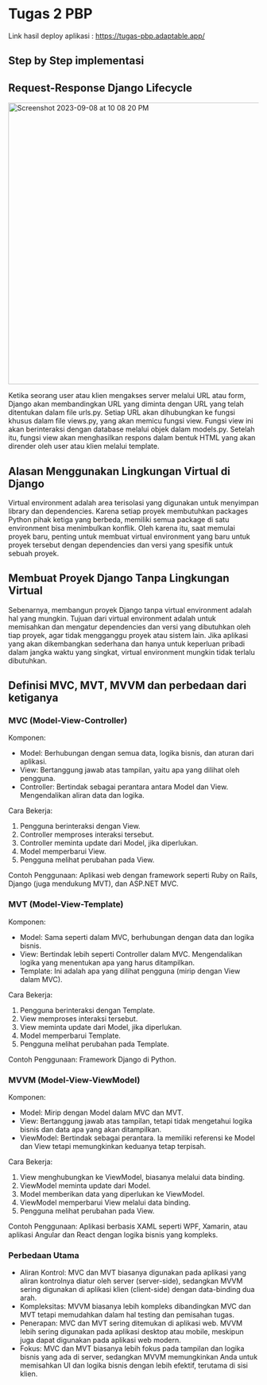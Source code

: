 # Tugas 2 PBP

Link hasil deploy aplikasi : https://tugas-pbp.adaptable.app/

## Step by Step implementasi

## Request-Response Django Lifecycle

<img width="567" alt="Screenshot 2023-09-08 at 10 08 20 PM" src="https://github.com/michelleangelicas/TugasPBP/assets/124910033/9225c6db-cccd-4eaa-880d-067c1921ed76">

Ketika seorang user atau klien mengakses server melalui URL atau form, Django akan membandingkan URL yang diminta dengan URL yang telah ditentukan dalam file urls.py. 
Setiap URL akan dihubungkan ke fungsi khusus dalam file views.py, yang akan memicu fungsi view. 
Fungsi view ini akan berinteraksi dengan database melalui objek dalam models.py. 
Setelah itu, fungsi view akan menghasilkan respons dalam bentuk HTML yang akan dirender oleh user atau klien melalui template.


## Alasan Menggunakan Lingkungan Virtual di Django

Virtual environment adalah area terisolasi yang digunakan untuk menyimpan library dan dependencies. Karena setiap proyek membutuhkan packages Python pihak ketiga yang berbeda, memiliki semua package di satu environment bisa menimbulkan konflik. Oleh karena itu, saat memulai proyek baru, penting untuk membuat virtual environment yang baru untuk proyek tersebut dengan dependencies dan versi yang spesifik untuk sebuah proyek.


## Membuat Proyek Django Tanpa Lingkungan Virtual

Sebenarnya, membangun proyek Django tanpa virtual environment adalah hal yang mungkin. Tujuan dari virtual environment adalah untuk memisahkan dan mengatur dependencies dan versi yang dibutuhkan oleh tiap proyek, agar tidak mengganggu proyek atau sistem lain. Jika aplikasi yang akan dikembangkan sederhana dan hanya untuk keperluan pribadi dalam jangka waktu yang singkat, virtual environment mungkin tidak terlalu dibutuhkan.


## Definisi MVC, MVT, MVVM dan perbedaan dari ketiganya

### MVC (Model-View-Controller)

Komponen:
* Model: Berhubungan dengan semua data, logika bisnis, dan aturan dari aplikasi.
* View: Bertanggung jawab atas tampilan, yaitu apa yang dilihat oleh pengguna.
* Controller: Bertindak sebagai perantara antara Model dan View. Mengendalikan aliran data dan logika.

Cara Bekerja:
1. Pengguna berinteraksi dengan View.
2. Controller memproses interaksi tersebut.
3. Controller meminta update dari Model, jika diperlukan.
4. Model memperbarui View.
5. Pengguna melihat perubahan pada View.

Contoh Penggunaan:
Aplikasi web dengan framework seperti Ruby on Rails, Django (juga mendukung MVT), dan ASP.NET MVC.


### MVT (Model-View-Template)

Komponen:
* Model: Sama seperti dalam MVC, berhubungan dengan data dan logika bisnis.
* View: Bertindak lebih seperti Controller dalam MVC. Mengendalikan logika yang menentukan apa yang harus ditampilkan.
* Template: Ini adalah apa yang dilihat pengguna (mirip dengan View dalam MVC).

Cara Bekerja:
1. Pengguna berinteraksi dengan Template.
2. View memproses interaksi tersebut.
3. View meminta update dari Model, jika diperlukan.
4. Model memperbarui Template.
5. Pengguna melihat perubahan pada Template.

Contoh Penggunaan:
Framework Django di Python.


### MVVM (Model-View-ViewModel)

Komponen:
* Model: Mirip dengan Model dalam MVC dan MVT.
* View: Bertanggung jawab atas tampilan, tetapi tidak mengetahui logika bisnis dan data apa yang akan ditampilkan.
* ViewModel: Bertindak sebagai perantara. Ia memiliki referensi ke Model dan View tetapi memungkinkan keduanya tetap terpisah.

Cara Bekerja:
1. View menghubungkan ke ViewModel, biasanya melalui data binding.
2. ViewModel meminta update dari Model.
3. Model memberikan data yang diperlukan ke ViewModel.
4. ViewModel memperbarui View melalui data binding.
5. Pengguna melihat perubahan pada View.

Contoh Penggunaan:
Aplikasi berbasis XAML seperti WPF, Xamarin, atau aplikasi Angular dan React dengan logika bisnis yang kompleks.


### Perbedaan Utama
* Aliran Kontrol: MVC dan MVT biasanya digunakan pada aplikasi yang aliran kontrolnya diatur oleh server (server-side), sedangkan MVVM sering digunakan di aplikasi klien (client-side) dengan data-binding dua arah.
* Kompleksitas: MVVM biasanya lebih kompleks dibandingkan MVC dan MVT tetapi memudahkan dalam hal testing dan pemisahan tugas.
* Penerapan: MVC dan MVT sering ditemukan di aplikasi web. MVVM lebih sering digunakan pada aplikasi desktop atau mobile, meskipun juga dapat digunakan pada aplikasi web modern.
* Fokus: MVC dan MVT biasanya lebih fokus pada tampilan dan logika bisnis yang ada di server, sedangkan MVVM memungkinkan Anda untuk memisahkan UI dan logika bisnis dengan lebih efektif, terutama di sisi klien.


